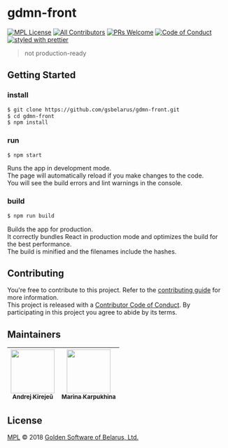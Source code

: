 # gdmn-front

[![MPL License][license-badge]][license-url]
[![All Contributors][all-contributors-badge]][all-contributors-url]
[![PRs Welcome][prs-badge]][prs-url]
[![Code of Conduct][coc-badge]][coc-url]
[![styled with prettier][prettier-badge]][prettier-url]

> not production-ready


## Getting Started

### install
```sh
$ git clone https://github.com/gsbelarus/gdmn-front.git
$ cd gdmn-front
$ npm install
```

### run
```sh
$ npm start
```
Runs the app in development mode.<br>
The page will automatically reload if you make changes to the code.<br>
You will see the build errors and lint warnings in the console.

### build
```sh
$ npm run build
```

Builds the app for production.<br>
It correctly bundles React in production mode and optimizes the build for the best performance.<br>
The build is minified and the filenames include the hashes.


## Contributing

You're free to contribute to this project. Refer to the [contributing guide][contributing-url] for more information.<br>
This project is released with a [Contributor Code of Conduct][code-of-conduct-url]. By participating in this project you agree to abide by its terms.<br>


## Maintainers

<!-- ALL-CONTRIBUTORS-LIST:START - Do not remove or modify this section -->
<!-- prettier-ignore -->
| [<img src="https://avatars0.githubusercontent.com/u/5175764?s=460&v=4" width="100px;"/><br /><sub><b>Andrej Kirejeŭ</b></sub>](https://github.com/gsbelarus)<br /> | [<img src="https://avatars1.githubusercontent.com/u/1927489?s=460&v=4" width="100px;"/><br /><sub><b>Marina Karpukhina</b></sub>](https://github.com/punkusha)<br /> |
| :---: | :---: |
<!-- ALL-CONTRIBUTORS-LIST:END -->


## License

[MPL][license-url] © 2018 [Golden Software of Belarus, Ltd.][gs-url]


[coc-badge]: https://img.shields.io/badge/code%20of-conduct-lightgrey.svg
[coc-url]: .github/CODE_OF_CONDUCT.md
[license-badge]: https://img.shields.io/badge/license-MPL-yellowgreen.svg
[license-url]: LICENSE
[prs-badge]: https://img.shields.io/badge/PRs-welcome-lightgrey.svg
[prs-url]: http://makeapullrequest.com
[all-contributors-url]: #maintainers
[all-contributors-badge]: https://img.shields.io/badge/all_contributors-2-yellow.svg 
<!-- https://img.shields.io/github/contributors/cdnjs/cdnjs.svg -->
[gs-url]: https://github.com/GoldenSoftwareLtd
[contributing-url]: .github/CONTRIBUTING.md
[code-of-conduct-url]: .github/CODE_OF_CONDUCT.md
[prettier-badge]: https://img.shields.io/badge/styled_with-prettier-ff69b4.svg
[prettier-url]: https://github.com/prettier/prettier
